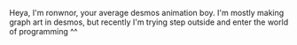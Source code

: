 Heya, I'm ronwnor, your average desmos animation boy.
I'm mostly making graph art in desmos, but recently I'm trying step outside and enter the world of programming ^^
